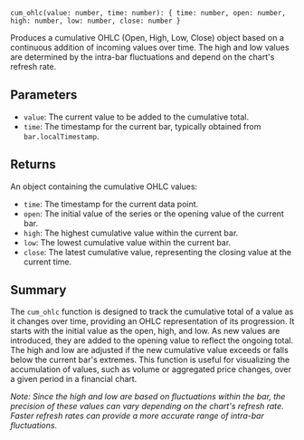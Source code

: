 `cum_ohlc(value: number, time: number): { time: number, open: number, high: number, low: number, close: number }`

Produces a cumulative OHLC (Open, High, Low, Close) object based on a continuous addition of incoming values over time. The high and low values are determined by the intra-bar fluctuations and depend on the chart's refresh rate.

## Parameters

- `value`: The current value to be added to the cumulative total.
- `time`: The timestamp for the current bar, typically obtained from `bar.localTimestamp`.

## Returns

An object containing the cumulative OHLC values:
- `time`: The timestamp for the current data point.
- `open`: The initial value of the series or the opening value of the current bar.
- `high`: The highest cumulative value within the current bar.
- `low`: The lowest cumulative value within the current bar.
- `close`: The latest cumulative value, representing the closing value at the current time.

## Summary

The `cum_ohlc` function is designed to track the cumulative total of a value as it changes over time, providing an OHLC representation of its progression. It starts with the initial value as the open, high, and low. As new values are introduced, they are added to the opening value to reflect the ongoing total. The high and low are adjusted if the new cumulative value exceeds or falls below the current bar's extremes. This function is useful for visualizing the accumulation of values, such as volume or aggregated price changes, over a given period in a financial chart.

*Note: Since the high and low are based on fluctuations within the bar, the precision of these values can vary depending on the chart's refresh rate. Faster refresh rates can provide a more accurate range of intra-bar fluctuations.*

